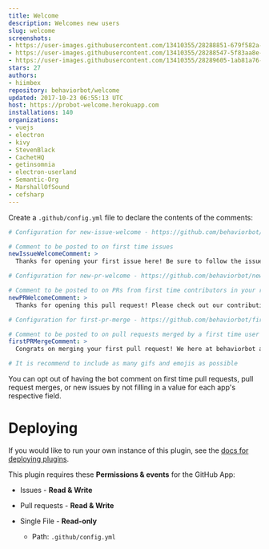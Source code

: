 ```yaml
---
title: Welcome
description: Welcomes new users
slug: welcome
screenshots:
- https://user-images.githubusercontent.com/13410355/28288851-679f582a-6af5-11e7-8dd8-b85b6c33e16b.png
- https://user-images.githubusercontent.com/13410355/28288547-5f83aa8e-6af4-11e7-9692-eb41d42431e2.png
- https://user-images.githubusercontent.com/13410355/28289605-1ab81a76-6af8-11e7-8f78-6a1b3948df36.png
stars: 27
authors:
- hiimbex
repository: behaviorbot/welcome
updated: 2017-10-23 06:55:13 UTC
host: https://probot-welcome.herokuapp.com
installations: 140
organizations:
- vuejs
- electron
- kivy
- StevenBlack
- CachetHQ
- getinsomnia
- electron-userland
- Semantic-Org
- MarshallOfSound
- cefsharp
---
```



Create a `.github/config.yml` file to declare the contents of the comments:

``` yaml
# Configuration for new-issue-welcome - https://github.com/behaviorbot/new-issue-welcome

# Comment to be posted to on first time issues
newIssueWelcomeComment: >
  Thanks for opening your first issue here! Be sure to follow the issue template!

# Configuration for new-pr-welcome - https://github.com/behaviorbot/new-pr-welcome

# Comment to be posted to on PRs from first time contributors in your repository
newPRWelcomeComment: >
  Thanks for opening this pull request! Please check out our contributing guidelines.

# Configuration for first-pr-merge - https://github.com/behaviorbot/first-pr-merge

# Comment to be posted to on pull requests merged by a first time user
firstPRMergeComment: >
  Congrats on merging your first pull request! We here at behaviorbot are proud of you!

# It is recommend to include as many gifs and emojis as possible
```

You can opt out of having the bot comment on first time pull requests, pull request merges, or new issues by not filling in a value for each app's respective field.

# Deploying

If you would like to run your own instance of this plugin, see the [docs for deploying plugins](https://github.com/probot/probot/blob/master/docs/deployment.md).

This plugin requires these **Permissions & events** for the GitHub App:

- Issues - **Read & Write**

- Pull requests - **Read & Write**

- Single File - **Read-only**
  - Path: `.github/config.yml`
